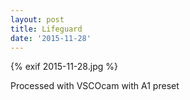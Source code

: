 ```yaml
---
layout: post
title: Lifeguard
date: '2015-11-28'
---
```


{% exif 2015-11-28.jpg %}
<div class="exif">Processed with VSCOcam with A1 preset</div>